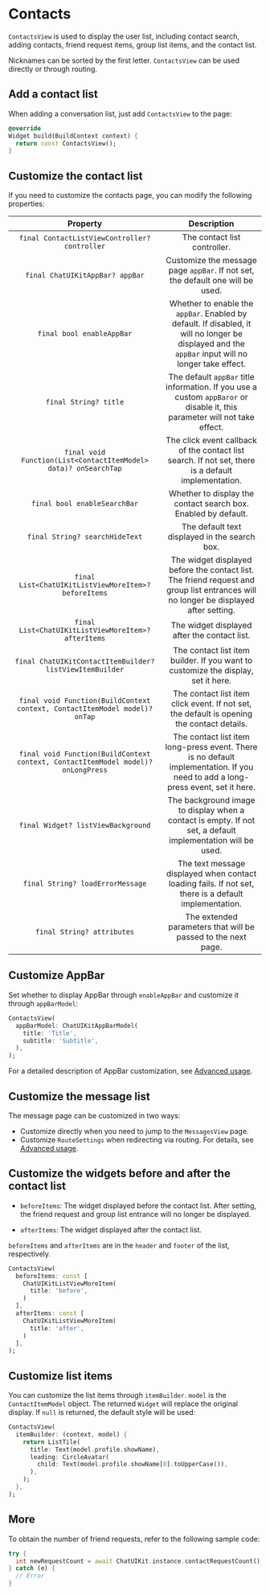 # Contacts

`ContactsView` is used to display the user list, including contact search, adding contacts, friend request items, group list items, and the contact list.

Nicknames can be sorted by the first letter. `ContactsView` can be used directly or through routing.
                                             
## Add a contact list

When adding a conversation list, just add `ContactsView` to the page:

```dart
@override
Widget build(BuildContext context) {
  return const ContactsView();
}
```

## Customize the contact list

If you need to customize the contacts page, you can modify the following properties:

| Property | Description |
|:---:|:---:|
| `final ContactListViewController? controller` | The contact list controller. |
| `final ChatUIKitAppBar? appBar` | Customize the message page `appBar`. If not set, the default one will be used. |
| `final bool enableAppBar` | Whether to enable the `appBar`. Enabled by default. If disabled, it will no longer be displayed and the `appBar` input will no longer take effect. |
| `final String? title` | The default `appBar` title information. If you use a custom `appBaror` or disable it, this parameter will not take effect. |
| `final void Function(List<ContactItemModel> data)? onSearchTap` | The click event callback of the contact list search. If not set, there is a default implementation. |
| `final bool enableSearchBar` | Whether to display the contact search box. Enabled by default.|
| `final String? searchHideText` | The default text displayed in the search box. |
| `final List<ChatUIKitListViewMoreItem>? beforeItems` | The widget displayed before the contact list. The friend request and group list entrances will no longer be displayed after setting. |
| `final List<ChatUIKitListViewMoreItem>? afterItems` | The widget displayed after the contact list. |
| `final ChatUIKitContactItemBuilder? listViewItemBuilder` | The contact list item builder. If you want to customize the display, set it here. |
| `final void Function(BuildContext context, ContactItemModel model)? onTap` | The contact list item click event. If not set, the default is opening the contact details. |
| `final void Function(BuildContext context, ContactItemModel model)? onLongPress` | The contact list item long-press event. There is no default implementation. If you need to add a long-press event, set it here. |
| `final Widget? listViewBackground` | The background image to display when a contact is empty. If not set, a default implementation will be used. |
| `final String? loadErrorMessage` | The text message displayed when contact loading fails. If not set, there is a default implementation. |
| `final String? attributes` | The extended parameters that will be passed to the next page. |


## Customize AppBar

Set whether to display AppBar through `enableAppBar` and customize it through `appBarModel`:

```dart
ContactsView(
  appBarModel: ChatUIKitAppBarModel( 
    title: 'Title',
    subtitle: 'Subtitle',
  ),
);
```

For a detailed description of AppBar customization, see [Advanced usage](advanced-usage.md).

## Customize the message list

The message page can be customized in two ways:

- Customize directly when you need to jump to the `MessagesView` page.
- Customize `RouteSettings` when redirecting via routing. For details, see [Advanced usage](advanced-usage.md).

## Customize the widgets before and after the contact list

- `beforeItems`: The widget displayed before the contact list. After setting, the friend request and group list entrance will no longer be displayed.

- `afterItems`: The widget displayed after the contact list.

`beforeItems` and `afterItems` are in the `header` and `footer` of the list, respectively.

```dart
ContactsView(
  beforeItems: const [
    ChatUIKitListViewMoreItem(
      title: 'before',
    )
  ],
  afterItems: const [
    ChatUIKitListViewMoreItem(
      title: 'after',
    )
  ],
);
```

## Customize list items

You can customize the list items through `itemBuilder`. `model` is the `ContactItemModel` object. The returned `Widget` will replace the original display. If `null` is returned, the default style will be used:

```dart
ContactsView(
  itemBuilder: (context, model) {
    return ListTile(
      title: Text(model.profile.showName),
      leading: CircleAvatar(
        child: Text(model.profile.showName[0].toUpperCase()),
      ),
    );
  },
);
```


## More

To obtain the number of friend requests, refer to the following sample code:

```dart
try {
  int newRequestCount = await ChatUIKit.instance.contactRequestCount();
} catch (e) {
  // Error
}
```
